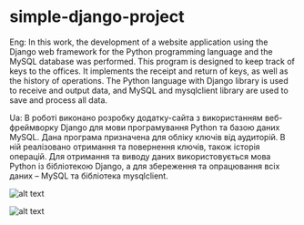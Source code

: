 # simple-django-project

Eng: In this work, the development of a website application using the Django web framework for the Python programming language and the MySQL database was performed. This program is designed to keep track of keys to the offices. It implements the receipt and return of keys, as well as the history of operations. The Python language with Django library is used to receive and output data, and MySQL and mysqlclient library are used to save and process all data.

Ua: В роботі виконано розробку додатку-сайта з використанням веб-фреймворку Django для мови програмування Python та базою даних MySQL. Дана програма призначена для обліку ключів від аудиторій. В ній реалізовано отримання та повернення ключів, також історія операцій. Для  отримання та виводу даних використовується мова Python із бібліотекою Django, а для збереження та опрацювання всіх даних – MySQL та бібліотека mysqlclient.

![alt text](https://i.ibb.co/crz2bb2/1q.png)

![alt text](https://i.ibb.co/qrpPSgS/2q.png)
